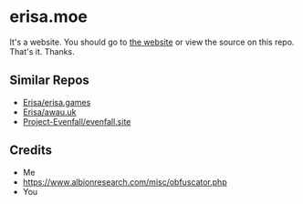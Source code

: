 # erisa.moe
It's a website. You should go to [the website](https://erisa.moe) or view the source on this repo.  
That's it. Thanks.

## Similar Repos
- [Erisa/erisa.games](https://github.com/Erisa/erisa-games-archive)
- [Erisa/awau.uk](https://github.com/Erisa/awau.uk)
- [Project-Evenfall/evenfall.site](https://github.com/Project-Evenfall/evenfall.site)

## Credits
 - Me
 - https://www.albionresearch.com/misc/obfuscator.php
 - You
 
